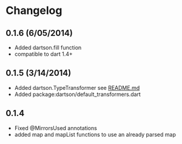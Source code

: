 # Changelog

## 0.1.6 (6/05/2014)
- Added dartson.fill function
- compatible to dart 1.4+

## 0.1.5 (3/14/2014)
- Added dartson.TypeTransformer see [README.md](./README.md)
- Added package:dartson/default_transformers.dart

## 0.1.4
- Fixed @MirrorsUsed annotations
- added map and mapList functions to use an already parsed map
